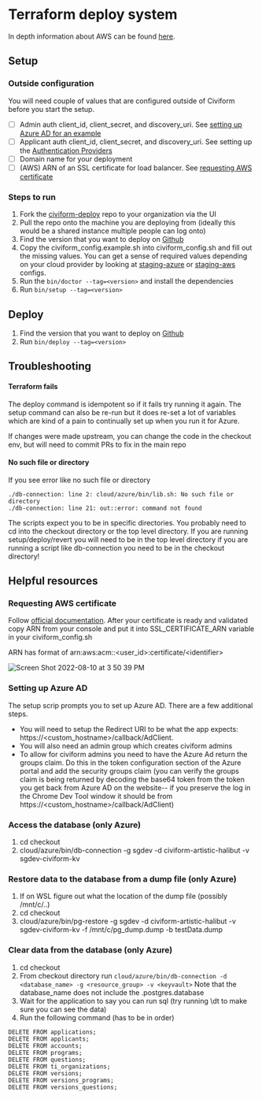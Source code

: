 # Terraform deploy system

In depth information about AWS can be found [here](terraform-aws-deployment.md).

## Setup

### Outside configuration
You will need couple of values that are configured outside of Civiform before you start the setup.
- [ ] Admin auth client_id, client_secret, and discovery_uri. See [setting up Azure AD for an example](#setting-up-azure-ad)
- [ ] Applicant auth client_id, client_secret, and discovery_uri. See setting up the [Authentication Providers](../../contributor-guide/developer-guide/authentication-providers.md)
- [ ] Domain name for your deployment
- [ ] (AWS) ARN of an SSL certificate for load balancer. See [requesting AWS certificate](#requesting-aws-certificate)

### Steps to run

1. Fork the [civiform-deploy](https://github.com/civiform/civiform-deploy) repo to your organization via the UI
2. Pull the repo onto the machine you are deploying from (ideally this would be a shared instance multiple people can log onto)
3. Find the version that you want to deploy on [Github](https://github.com/civiform/civiform/releases)
4. Copy the civiform\_config.example.sh into civiform\_config.sh and fill out the missing values. You can get a sense of required values depending on your cloud provider by looking at [staging-azure](https://github.com/civiform/staging-azure-deploy/blob/main/civiform_config.sh) or [staging-aws](https://github.com/civiform/staging-aws-deploy/blob/main/civiform_config.sh) configs.
5. Run the `bin/doctor --tag=<version>` and install the dependencies
6. Run `bin/setup --tag=<version>`


## Deploy

1. Find the version that you want to deploy on [Github](https://github.com/civiform/civiform/releases)
2. Run `bin/deploy --tag=<version>`

## Troubleshooting

#### Terraform fails

The deploy command is idempotent so if it fails try running it again. The setup command can also be re-run but it does re-set a lot of variables which are kind of a pain to continually set up when you run it for Azure.

If changes were made upstream, you can change the code in the checkout env, but will need to commit PRs to fix in the main repo

#### No such file or directory

If you see error like no such file or directory 
```
./db-connection: line 2: cloud/azure/bin/lib.sh: No such file or directory
./db-connection: line 21: out::error: command not found
```
The scripts expect you to be in specific directories. You probably need to cd into the checkout directory or the top level directory. If you are running setup/deploy/revert you will need to be in the top level directory if you are running a script like db-connection you need to be in the checkout directory!

## Helpful resources

### Requesting AWS certificate
Follow [official documentation](https://docs.aws.amazon.com/acm/latest/userguide/gs-acm-request-public.html).
After your certificate is ready and validated copy ARN from your console and put it into SSL_CERTIFICATE_ARN variable in your civiform\_config.sh

ARN has format of arn:aws:acm:<region>:<user_id>:certificate/\<identifier>
  
![Screen Shot 2022-08-10 at 3 50 39 PM](https://user-images.githubusercontent.com/1741747/184037024-c7ed7537-cfc6-41e9-9b32-40f1b4d03341.png)


### Setting up Azure AD

The setup scrip prompts you to set up Azure AD. There are a few additional steps.

* You will need to setup the Redirect URI to be what the app expects: https://\<custom\_hostname>/callback/AdClient.
* You will also need an admin group which creates civiform admins
* To allow for civiform admins you need to have the Azure Ad return the groups claim. Do this in the token configuration section of the Azure portal and add the security groups claim (you can verify the groups claim is being returned by decoding the base64 token from the token you get back from Azure AD on the website-- if you preserve the log in the Chrome Dev Tool window it should be from https://\<custom\_hostname>/callback/AdClient)


### Access the database (only Azure)

1. cd checkout
2. cloud/azure/bin/db-connection -g sgdev -d civiform-artistic-halibut -v sgdev-civiform-kv

### Restore data to the database from a dump file (only Azure)

1. If on WSL figure out what the location of the dump file (possibly /mnt/c/..)
2. cd checkout
3. cloud/azure/bin/pg-restore -g sgdev -d civiform-artistic-halibut -v sgdev-civiform-kv -f /mnt/c/pg\_dump.dump -b testData.dump

### Clear data from the database (only Azure)
1. cd checkout 
2. From checkout directory run `cloud/azure/bin/db-connection -d <database_name> -g <resource_group> -v <keyvault>`
Note that the database_name does not include the .postgres.database 
3. Wait for the application to say you can run sql (try running \dt to make sure you can see the data) 
4. Run the following command (has to be in order)
```
DELETE FROM applications;
DELETE FROM applicants;
DELETE FROM accounts;
DELETE FROM programs;
DELETE FROM questions;
DELETE FROM ti_organizations;
DELETE FROM versions;
DELETE FROM versions_programs;
DELETE FROM versions_questions;
```


